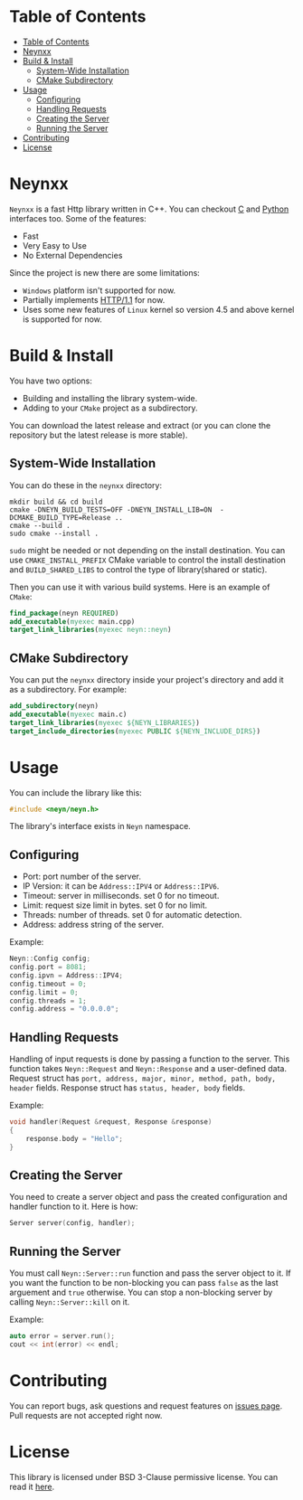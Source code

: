 # Table of Contents
- [Table of Contents](#table-of-contents)
- [Neynxx](#neynxx)
- [Build & Install](#build--install)
  - [System-Wide Installation](#system-wide-installation)
  - [CMake Subdirectory](#cmake-subdirectory)
- [Usage](#usage)
  - [Configuring](#configuring)
  - [Handling Requests](#handling-requests)
  - [Creating the Server](#creating-the-server)
  - [Running the Server](#running-the-server)
- [Contributing](#contributing)
- [License](#license)

# Neynxx
```Neynxx``` is a fast Http library written in C++. You can checkout [C](https://github.com/Neyn/cneyn) and [Python](https://github.com/Neyn/neynpy) interfaces too. Some of the features:

+ Fast
+ Very Easy to Use
+ No External Dependencies

Since the project is new there are some limitations:

+ ```Windows``` platform isn't supported for now.
+ Partially implements [HTTP/1.1](https://tools.ietf.org/html/rfc7230) for now.
+ Uses some new features of ```Linux``` kernel so version 4.5 and above kernel is supported for now.

# Build & Install
You have two options:
+ Building and installing the library system-wide.
+ Adding to your ```CMake``` project as a subdirectory.

You can download the latest release and extract (or you can clone the repository but the latest release is more stable).

## System-Wide Installation
You can do these in the ```neynxx``` directory:

``` shell
mkdir build && cd build
cmake -DNEYN_BUILD_TESTS=OFF -DNEYN_INSTALL_LIB=ON  -DCMAKE_BUILD_TYPE=Release ..
cmake --build .
sudo cmake --install .
```

```sudo``` might be needed or not depending on the install destination. You can use ```CMAKE_INSTALL_PREFIX``` CMake variable to control the install destination and ```BUILD_SHARED_LIBS``` to control the type of library(shared or static).

Then you can use it with various build systems. Here is an example of ```CMake```:

``` cmake
find_package(neyn REQUIRED)
add_executable(myexec main.cpp)
target_link_libraries(myexec neyn::neyn)
```

## CMake Subdirectory
You can put the ```neynxx``` directory inside your project's directory and add it as a subdirectory. For example:

``` cmake
add_subdirectory(neyn)
add_executable(myexec main.c)
target_link_libraries(myexec ${NEYN_LIBRARIES})
target_include_directories(myexec PUBLIC ${NEYN_INCLUDE_DIRS})
```

# Usage
You can include the library like this:

``` c
#include <neyn/neyn.h>
```

The library's interface exists in ```Neyn``` namespace.

## Configuring
+ Port: port number of the server.
+ IP Version: it can be ```Address::IPV4``` or ```Address::IPV6```.
+ Timeout: server in milliseconds. set 0 for no timeout.
+ Limit: request size limit in bytes. set 0 for no limit.
+ Threads: number of threads. set 0 for automatic detection.
+ Address: address string of the server.

Example:

``` c++
Neyn::Config config;
config.port = 8081;
config.ipvn = Address::IPV4;
config.timeout = 0;
config.limit = 0;
config.threads = 1;
config.address = "0.0.0.0";
```

## Handling Requests
Handling of input requests is done by passing a function to the server. This function takes ```Neyn::Request``` and ```Neyn::Response``` and a user-defined data. Request struct has ```port, address, major, minor, method, path, body, header``` fields. Response struct has ```status, header, body``` fields.

Example:

``` c++
void handler(Request &request, Response &response) 
{
    response.body = "Hello"; 
}
```

## Creating the Server
You need to create a server object and pass the created configuration and handler function to it. Here is how:

``` c++
Server server(config, handler);
```

## Running the Server
You must call ```Neyn::Server::run``` function and pass the server object to it. If you want the function to be non-blocking you can pass ```false``` as the last arguement and ```true``` otherwise. You can stop a non-blocking server by calling ```Neyn::Server::kill``` on it. 

Example:

``` c++
auto error = server.run();
cout << int(error) << endl;
```

# Contributing
You can report bugs, ask questions and request features on [issues page](../../issues). Pull requests are not accepted right now.

# License
This library is licensed under BSD 3-Clause permissive license. You can read it [here](LICENSE).
